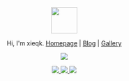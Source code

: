 <div align="center">
  <a href="https://xieqiaokang.com/">
    <img width="60" height="60" src="https://cdn.jsdelivr.net/gh/xieqk/blog-cdn/imgs/conan_128_round.png" />
  </a>
  <br>

  <p>Hi, I'm xieqk. <a href="https://xieqiaokang.com/">Homepage</a> | <a href="https://blog.xieqiaokang.com/">Blog</a> | <a href="https://gallery.xieqiaokang.com/">Gallery</a></p>
  <p>
    <a href="https://xieqiaokang.com/">
      <img src="https://github-readme-stats.vercel.app/api?username=xieqk&show_icons=true&icon_color=73C9E5&text_color=718096&bg_color=ffffff&hide_title=true&hide_border=true" />
    </a>
  </p>
  <a href="https://github.com/xieqk/TASTR">
    <img src="https://github-readme-stats.vercel.app/api/pin/?username=xieqk&repo=TASTR" />
  </a>
  <a href="https://github.com/xieqk/wider_person_search">
    <img src="https://github-readme-stats.vercel.app/api/pin/?username=xieqk&repo=wider_person_search" />
  </a>
  <a href="https://github.com/xieqk/Bilibili_Spider_by_UserID">
    <img src="https://github-readme-stats.vercel.app/api/pin/?username=xieqk&repo=Bilibili_Spider_by_UserID" />
  </a>
</div>
